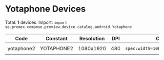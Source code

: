 # Yotaphone Devices

Total: **1** devices. Import: `import se.premex.compose.preview.device.catalog.android.Yotaphone`

| Code | Constant | Resolution | DPI | Compose Spec | Preview Usage |
|------|----------|------------|-----|-------------|---------------|
| yotaphone2 | YOTAPHONE2 | 1080x1920 | 480 | `spec:width=1080px,height=1920px,dpi=480` | `@Preview(device = Yotaphone.YOTAPHONE2)` |

<!-- Generated automatically. Do not edit manually. -->
